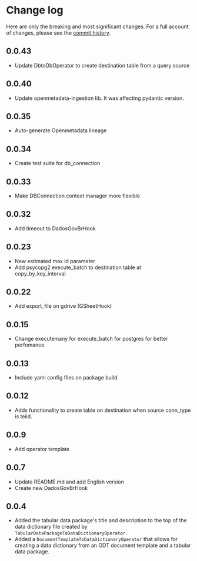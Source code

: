 # Change log

Here are only the breaking and most significant changes. For a full
account of changes, please see the
[commit history](https://github.com/gestaogovbr/FastETL/commits/main).


## 0.0.43
* Update DbtoDbOperator to create destination table from a query source

## 0.0.40
* Update openmetadata-ingestion lib. It was affecting pydantic version.

## 0.0.35
* Auto-generate Openmetadata lineage

## 0.0.34
* Create test suite for db_connection

## 0.0.33
* Make DBConnection context manager more flexible

## 0.0.32
* Add timeout to DadosGovBrHook

## 0.0.23
* New estimated max id parameter
* Add psycopg2 execute_batch to destination table at copy_by_key_interval

## 0.0.22
* Add export_file on gdrive (GSheetHook)

## 0.0.15
* Change executemany for execute_batch for postgres for better perfomance

## 0.0.13
* Include yaml config files on package build

## 0.0.12
* Adds functionality to create table on destination when source conn_type is teiid.

## 0.0.9
* Add operator template


## 0.0.7
* Update README.md and add English version
* Create new DadosGovBrHook

## 0.0.4

* Added the tabular data package's title and description to the top of
  the data dictionary file created by
  `TabularDataPackageToDataDictionaryOperator`.
* Added a `DocumentTemplateToDataDictionaryOperator` that allows for
  creating a data dictionary from an ODT document template and a tabular
  data package.
